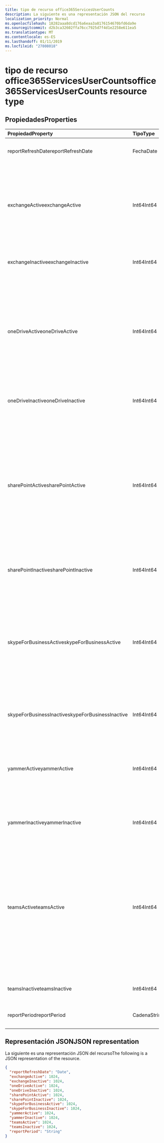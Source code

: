 ```yaml
---
title: tipo de recurso office365ServicesUserCounts
description: La siguiente es una representación JSON del recurso
localization_priority: Normal
ms.openlocfilehash: 18282aaa8dcd176a6eaa3a8176154670bfd6da9e
ms.sourcegitcommit: d2b3ca32602ffa76cc7925d7f4d1e2258e611ea5
ms.translationtype: MT
ms.contentlocale: es-ES
ms.lasthandoff: 01/11/2019
ms.locfileid: "27808018"
---
```

# <a name="office365servicesusercounts-resource-type"></a><span data-ttu-id="9d678-103">tipo de recurso office365ServicesUserCounts</span><span class="sxs-lookup"><span data-stu-id="9d678-103">office365ServicesUserCounts resource type</span></span>

## <a name="properties"></a><span data-ttu-id="9d678-104">Propiedades</span><span class="sxs-lookup"><span data-stu-id="9d678-104">Properties</span></span>

| <span data-ttu-id="9d678-105">Propiedad</span><span class="sxs-lookup"><span data-stu-id="9d678-105">Property</span></span>                 | <span data-ttu-id="9d678-106">Tipo</span><span class="sxs-lookup"><span data-stu-id="9d678-106">Type</span></span>   | <span data-ttu-id="9d678-107">Description</span><span class="sxs-lookup"><span data-stu-id="9d678-107">Description</span></span>                              |
| :----------------------- | :----- | ---------------------------------------- |
| <span data-ttu-id="9d678-108">reportRefreshDate</span><span class="sxs-lookup"><span data-stu-id="9d678-108">reportRefreshDate</span></span>        | <span data-ttu-id="9d678-109">Fecha</span><span class="sxs-lookup"><span data-stu-id="9d678-109">Date</span></span>   | <span data-ttu-id="9d678-110">La fecha más reciente del contenido.</span><span class="sxs-lookup"><span data-stu-id="9d678-110">The latest date of the content.</span></span>          |
| <span data-ttu-id="9d678-111">exchangeActive</span><span class="sxs-lookup"><span data-stu-id="9d678-111">exchangeActive</span></span>           | <span data-ttu-id="9d678-112">Int64</span><span class="sxs-lookup"><span data-stu-id="9d678-112">Int64</span></span>  | <span data-ttu-id="9d678-113">El número de usuarios activos en Exchange.</span><span class="sxs-lookup"><span data-stu-id="9d678-113">The number of active users on Exchange.</span></span> <span data-ttu-id="9d678-114">Cualquier usuario que puedan leer y enviar correo electrónico se considera un usuario activo.</span><span class="sxs-lookup"><span data-stu-id="9d678-114">Any user who can read and send email is considered an active user.</span></span> |
| <span data-ttu-id="9d678-115">exchangeInactive</span><span class="sxs-lookup"><span data-stu-id="9d678-115">exchangeInactive</span></span>         | <span data-ttu-id="9d678-116">Int64</span><span class="sxs-lookup"><span data-stu-id="9d678-116">Int64</span></span>  | <span data-ttu-id="9d678-117">El número de usuarios inactivos en Exchange.</span><span class="sxs-lookup"><span data-stu-id="9d678-117">The number of inactive users on Exchange.</span></span> |
| <span data-ttu-id="9d678-118">oneDriveActive</span><span class="sxs-lookup"><span data-stu-id="9d678-118">oneDriveActive</span></span>           | <span data-ttu-id="9d678-119">Int64</span><span class="sxs-lookup"><span data-stu-id="9d678-119">Int64</span></span>  | <span data-ttu-id="9d678-120">El número de usuarios activos en OneDrive.</span><span class="sxs-lookup"><span data-stu-id="9d678-120">The number of active users on OneDrive.</span></span> <span data-ttu-id="9d678-121">Cualquier usuario que ve o edita los archivos, archivos compartidos interna o externamente o sincronizado archivos se considera un usuario activo.</span><span class="sxs-lookup"><span data-stu-id="9d678-121">Any user who viewed or edited files, shared files internally or externally, or synced files is considered an active user.</span></span> |
| <span data-ttu-id="9d678-122">oneDriveInactive</span><span class="sxs-lookup"><span data-stu-id="9d678-122">oneDriveInactive</span></span>         | <span data-ttu-id="9d678-123">Int64</span><span class="sxs-lookup"><span data-stu-id="9d678-123">Int64</span></span>  | <span data-ttu-id="9d678-124">El número de usuarios inactivos en OneDrive.</span><span class="sxs-lookup"><span data-stu-id="9d678-124">The number of inactive users on OneDrive.</span></span> |
| <span data-ttu-id="9d678-125">sharePointActive</span><span class="sxs-lookup"><span data-stu-id="9d678-125">sharePointActive</span></span>         | <span data-ttu-id="9d678-126">Int64</span><span class="sxs-lookup"><span data-stu-id="9d678-126">Int64</span></span>  | <span data-ttu-id="9d678-127">El número de usuarios activos de SharePoint.</span><span class="sxs-lookup"><span data-stu-id="9d678-127">The number of active users on SharePoint.</span></span> <span data-ttu-id="9d678-128">Cualquier usuario que ve o edita los archivos, archivos compartidos internamente o externamente, sincronizado los archivos o las páginas de SharePoint se considera un usuario activo.</span><span class="sxs-lookup"><span data-stu-id="9d678-128">Any user who viewed or edited files, shared files internally or externally, synced files, or viewed SharePoint pages is considered an active user.</span></span> |
| <span data-ttu-id="9d678-129">sharePointInactive</span><span class="sxs-lookup"><span data-stu-id="9d678-129">sharePointInactive</span></span>       | <span data-ttu-id="9d678-130">Int64</span><span class="sxs-lookup"><span data-stu-id="9d678-130">Int64</span></span>  | <span data-ttu-id="9d678-131">El número de usuarios inactivos en SharePoint.</span><span class="sxs-lookup"><span data-stu-id="9d678-131">The number of inactive users on SharePoint.</span></span> |
| <span data-ttu-id="9d678-132">skypeForBusinessActive</span><span class="sxs-lookup"><span data-stu-id="9d678-132">skypeForBusinessActive</span></span>   | <span data-ttu-id="9d678-133">Int64</span><span class="sxs-lookup"><span data-stu-id="9d678-133">Int64</span></span>  | <span data-ttu-id="9d678-134">El número de usuarios activos en Skype para su negocio.</span><span class="sxs-lookup"><span data-stu-id="9d678-134">The number of active users on Skype For Business.</span></span> <span data-ttu-id="9d678-135">Cualquier usuario que organiza o participaron en conferencias o se unió a las sesiones de punto a punto se considera un usuario activo.</span><span class="sxs-lookup"><span data-stu-id="9d678-135">Any user who organized or participated in conferences, or joined peer-to-peer sessions is considered an active user.</span></span> |
| <span data-ttu-id="9d678-136">skypeForBusinessInactive</span><span class="sxs-lookup"><span data-stu-id="9d678-136">skypeForBusinessInactive</span></span> | <span data-ttu-id="9d678-137">Int64</span><span class="sxs-lookup"><span data-stu-id="9d678-137">Int64</span></span>  | <span data-ttu-id="9d678-138">El número de usuarios inactivos en Skype para su negocio.</span><span class="sxs-lookup"><span data-stu-id="9d678-138">The number of inactive users on Skype For Business.</span></span> |
| <span data-ttu-id="9d678-139">yammerActive</span><span class="sxs-lookup"><span data-stu-id="9d678-139">yammerActive</span></span>             | <span data-ttu-id="9d678-140">Int64</span><span class="sxs-lookup"><span data-stu-id="9d678-140">Int64</span></span>  | <span data-ttu-id="9d678-141">El número de usuarios activos en Yammer.</span><span class="sxs-lookup"><span data-stu-id="9d678-141">The number of active users on Yammer.</span></span> <span data-ttu-id="9d678-142">Cualquier usuario que puede enviar, leer o mensajes se considera un usuario activo.</span><span class="sxs-lookup"><span data-stu-id="9d678-142">Any user who can post, read, or like messages is considered an active user.</span></span> |
| <span data-ttu-id="9d678-143">yammerInactive</span><span class="sxs-lookup"><span data-stu-id="9d678-143">yammerInactive</span></span>           | <span data-ttu-id="9d678-144">Int64</span><span class="sxs-lookup"><span data-stu-id="9d678-144">Int64</span></span>  | <span data-ttu-id="9d678-145">El número de usuarios inactivos en Yammer.</span><span class="sxs-lookup"><span data-stu-id="9d678-145">The number of inactive users on Yammer.</span></span>  |
| <span data-ttu-id="9d678-146">teamsActive</span><span class="sxs-lookup"><span data-stu-id="9d678-146">teamsActive</span></span>              | <span data-ttu-id="9d678-147">Int64</span><span class="sxs-lookup"><span data-stu-id="9d678-147">Int64</span></span>  | <span data-ttu-id="9d678-148">El número de usuarios activos en los equipos.</span><span class="sxs-lookup"><span data-stu-id="9d678-148">The number of active users on Teams.</span></span> <span data-ttu-id="9d678-149">Cualquier usuario que mensajes expuestos en los canales de equipo, los mensajes enviados en las sesiones de chat privado o participaron en las reuniones o las llamadas se considera un usuario activo.</span><span class="sxs-lookup"><span data-stu-id="9d678-149">Any user who posted messages in team channels, sent messages in private chat sessions, or participated in meetings or calls is considered an active user.</span></span> |
| <span data-ttu-id="9d678-150">teamsInactive</span><span class="sxs-lookup"><span data-stu-id="9d678-150">teamsInactive</span></span>            | <span data-ttu-id="9d678-151">Int64</span><span class="sxs-lookup"><span data-stu-id="9d678-151">Int64</span></span>  | <span data-ttu-id="9d678-152">El número de usuarios activos en los equipos.</span><span class="sxs-lookup"><span data-stu-id="9d678-152">The number of active users on Teams.</span></span>     |
| <span data-ttu-id="9d678-153">reportPeriod</span><span class="sxs-lookup"><span data-stu-id="9d678-153">reportPeriod</span></span>             | <span data-ttu-id="9d678-154">Cadena</span><span class="sxs-lookup"><span data-stu-id="9d678-154">String</span></span> | <span data-ttu-id="9d678-155">El número de días que cubre el informe.</span><span class="sxs-lookup"><span data-stu-id="9d678-155">The number of days the report covers.</span></span>    |

## <a name="json-representation"></a><span data-ttu-id="9d678-156">Representación JSON</span><span class="sxs-lookup"><span data-stu-id="9d678-156">JSON representation</span></span>

<span data-ttu-id="9d678-157">La siguiente es una representación JSON del recurso</span><span class="sxs-lookup"><span data-stu-id="9d678-157">The following is a JSON representation of the resource.</span></span>

<!-- {
  "blockType": "resource",
  "@odata.type": "microsoft.graph.office365ServicesUserCounts"
} -->

```json
{
  "reportRefreshDate": "Date", 
  "exchangeActive": 1024, 
  "exchangeInactive": 1024, 
  "oneDriveActive": 1024, 
  "oneDriveInactive": 1024, 
  "sharePointActive": 1024, 
  "sharePointInactive": 1024, 
  "skypeForBusinessActive": 1024, 
  "skypeForBusinessInactive": 1024, 
  "yammerActive": 1024, 
  "yammerInactive": 1024, 
  "teamsActive": 1024, 
  "teamsInactive": 1024, 
  "reportPeriod": "String"
}
```
